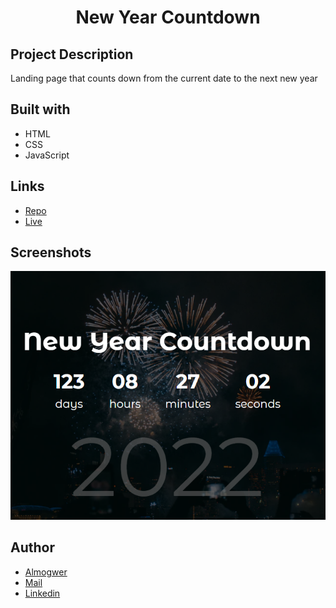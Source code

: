 <h1 align="center">New Year Countdown</h1>

## Project Description

Landing page that counts down from the current date to the next new year

## Built with

- HTML
- CSS
- JavaScript

## Links

- [Repo](https://github.com/AlmogWer/new-year-countdown "New-Year-Countdown Repo")
- [Live](https://almogwer.github.io/new-year-countdown/ "Live View")

## Screenshots

![](img/Capture.PNG "Home Page")

## Author

- [Almogwer](https://github.com/almogwer)
- [Mail](mailto:Almogish@gmail.com?Subject=Hi% "Hi!")
- [Linkedin](https://www.linkedin.com/in/almogwertzberger/)
